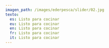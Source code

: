 ```yaml
---
imagen_path: /images/ederpesca/slider/02.jpg
texto:
  es: Listo para cocinar
  eu: Listo para cocinar
  en: Listo para cocinar
  fr: Listo para cocinar
  it: Listo para cocinar
---
```

